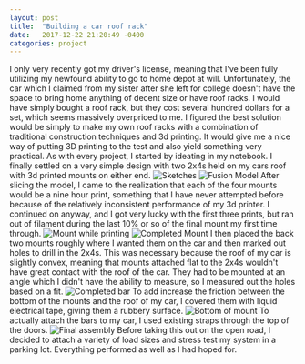 ```yaml
---
layout: post
title:  "Building a car roof rack"
date:   2017-12-22 21:20:49 -0400
categories: project
---
```

  I only very recently got my driver's license, meaning that I've been fully utilizing my newfound ability to go to home depot at will.  Unfortunately, the car which I claimed from my sister after she left for college doesn't have the space to bring home anything of decent size or have roof racks.  I would have simply bought a roof rack, but they cost several hundred dollars for a set, which seems massively overpriced to me.  I figured the best solution would be simply to make my own roof racks with a combination of traditional construction techniques and 3d printing.  It would give me a nice way of putting 3D printing to the test and also yield something very practical.
  As with every project, I started by ideating in my notebook.  I finally settled on a very simple design with two 2x4s held on my cars roof with 3d printed mounts on either end.
  ![Sketches](/assets/images/CarRack/FinalSketch.jpg)
  ![Fusion Model](/assets/images/CarRack/FusionModel.png)
  After slicing the model, I came to the realization that each of the four mounts would be a nine hour print, something that I have never attempted before because of the relatively inconsistent performance of my 3d printer.  I continued on anyway, and I got very lucky with the first three prints, but ran out of filament during the last 10% or so of the final mount my first time through.
  ![Mount while printing](/assets/images/CarRack/Printing.jpg)
  ![Completed Mount](/assets/images/CarRack/CompletedMount.jpg)
  I then placed the back two mounts roughly where I wanted them on the car and then marked out holes to drill in the 2x4s.  This was necessary because the roof of my car is slightly convex, meaning that mounts attached flat to the 2x4s wouldn't have great contact with the roof of the car.  They had to be mounted at an angle which I didn't have the ability to measure, so I measured out the holes based on a fit.
  ![Completed bar](/assets/images/CarRack/FullMounts.jpg)
  To add increase the friction between the bottom of the mounts and the roof of my car, I covered them with liquid electrical tape, giving them a rubbery surface.
  ![Bottom of mount](/assets/images/CarRack/MountBottom.jpg)
  To actually attach the bars to my car, I used existing straps through the top of the doors.
  ![Final assembly](/assets/images/CarRack/FinalAssembly.jpg)
  Before taking this out on the open road, I decided to attach a variety of load sizes and stress test my system in a parking lot.  Everything performed as well as I had hoped for.
